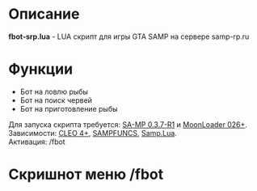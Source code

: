# **Описание**
**fbot-srp.lua** - LUA скрипт для игры GTA SAMP на сервере samp-rp.ru

# **Функции**
* Бот на ловлю рыбы
* Бот на поиск червей
* Бот на приготовление рыбы

Для запуска скрипта требуется: [SA-MP 0.3.7-R1](http://files.sa-mp.com/sa-mp-0.3.7-install.exe) и [MoonLoader 026+](http://blast.hk/moonloader/download.php).  
Зависимости: [CLEO 4+](http://cleo.li/?lang=ru), [SAMPFUNCS](https://blast.hk/threads/17/page-59#post-279414), [Samp.Lua](https://blast.hk/threads/14624/).  
Активация: /fbot

# **Скришнот меню /fbot**
